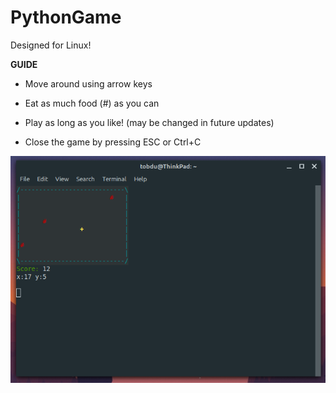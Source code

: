 # PythonGame

Designed for Linux!

__GUIDE__
- Move around using arrow keys
- Eat as much food (#) as you can
- Play as long as you like! (may be changed in future updates)

- Close the game by pressing ESC or Ctrl+C

![Python Game](https://github.com/tobdu399/PythonGame/blob/master/Pictures/pythongame.png?raw=true)
